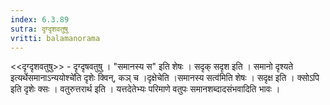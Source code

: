 ```yaml
---
index: 6.3.89
sutra: दृग्दृशवतुषु
vritti: balamanorama
---
```


<<दृग्दृशवतुषु>> - दृग्दृषवतुषु । "समानस्य स" इति शेषः । सदृक् सदृश इति । समानो दृश्यते इत्यर्थेसमानाऽन्ययोश्चे॑ति दृशेः क्विन्, कञ् च ।दृक्षेचेति ।समानस्य सत्व॑मिति शेषः । सदृक्ष इति । क्सोऽपि इति दृशेः क्सः । वतुरुत्तरार्थ इति । यत्तदेतेभ्यः परिमाणे वतुपः समानशब्दादसंभवादिति भावः ।